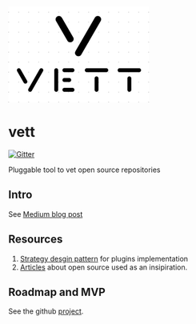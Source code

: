 ![](media/cover.png)

# vett
[![Gitter](https://badges.gitter.im/Join%20Chat.svg)](https://gitter.im/open-source-researchers/community)

Pluggable tool to vet open source repositories

## Intro
See [Medium blog post](https://medium.com/@Look4regev/should-i-use-this-open-source-m-sc-cs-thesis-7549403962ce)

## Resources
1. [Strategy desgin pattern](https://github.com/faif/python-patterns/blob/master/patterns/behavioral/strategy.py) for plugins implementation
2. [Articles](https://medium.com/r/?url=https%3A%2F%2Fdrive.google.com%2Fdrive%2Ffolders%2F1FL-S5XQeT1O12fPpLB0o6PnWXWcNVOxE) about open source used as an insipiration.

## Roadmap and MVP
See the github [project](https://github.com/look4regev/vett/projects/1).

